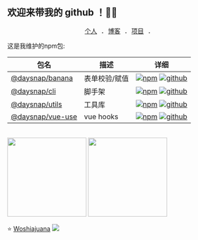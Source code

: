 ## 欢迎来带我的 github ！👏👏

<p align="center">
  <samp>
    <a href="https://ajuan.daysnap.cn/">个人</a> .
    <a href="https://ajuan.daysnap.cn/blog">博客</a> .
    <a href="https://ajuan.daysnap.cn/project">项目</a> .
  </samp>
</p>

这是我维护的npm包:

| 包名 | 描述 | 详细 |
| ---- | ---- | ---- |
| [@daysnap/banana](https://github.com/daysnap/banana) | 表单校验/赋值 | [![npm](https://img.shields.io/npm/v/@daysnap/banana)](https://www.npmjs.com/package/@daysnap/banana) [![github](https://img.shields.io/github/stars/daysnap/banana?label=Stars&logo=GitHub)](https://github.com/daysnap/banana)|
| [@daysnap/cli](https://github.com/daysnap/cli) | 脚手架 | [![npm](https://img.shields.io/npm/v/@daysnap/cli)](https://www.npmjs.com/package/@daysnap/cli) [![github](https://img.shields.io/github/stars/daysnap/cli?label=Stars&logo=GitHub)](https://github.com/daysnap/cli)|
| [@daysnap/utils](https://github.com/daysnap/utils) | 工具库 | [![npm](https://img.shields.io/npm/v/@daysnap/utils)](https://www.npmjs.com/package/@daysnap/utils) [![github](https://img.shields.io/github/stars/daysnap/utils?label=Stars&logo=GitHub)](https://github.com/daysnap/utils)|
| [@daysnap/vue-use](https://github.com/daysnap/vue-use) | vue hooks | [![npm](https://img.shields.io/npm/v/@daysnap/vue-use)](https://www.npmjs.com/package/@daysnap/vue-use) [![github](https://img.shields.io/github/stars/daysnap/vue-use?label=Stars&logo=GitHub)](https://github.com/daysnap/vue-use)|

<br/>

<div>
  <img height="180em" src="https://github-readme-stats-git-masterrstaa-rickstaa.vercel.app/api?username=Woshiajuana&show_icons=true" />
  <img height="180em" src="https://github-readme-stats-git-masterrstaa-rickstaa.vercel.app/api/top-langs/?username=Woshiajuana&layout=compact" />
</div>

⭐️ [Woshiajuana](https://github.com/Woshiajuana) <img  src="https://komarev.com/ghpvc/?username=Woshiajuana" />
